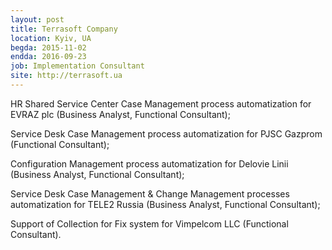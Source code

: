 ```yaml
---
layout: post
title: Terrasoft Company
location: Kyiv, UA
begda: 2015-11-02
endda: 2016-09-23
job: Implementation Consultant
site: http://terrasoft.ua
---
```

HR Shared Service Center Case Management process automatization for EVRAZ plc
(Business Analyst, Functional Consultant);

Service Desk Case Management process automatization for PJSC Gazprom
(Functional Consultant);

Configuration Management process automatization for Delovie Linii (Business
Analyst, Functional Consultant);

Service Desk Case Management & Change Management processes automatization
for TELE2 Russia (Business Analyst, Functional Consultant);

Support of Collection for Fix system for Vimpelcom LLC (Functional Consultant).
